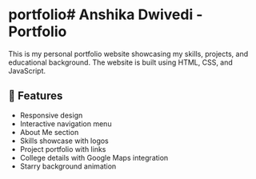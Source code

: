 # portfolio# Anshika Dwivedi - Portfolio

This is my personal portfolio website showcasing my skills, projects, and educational background. The website is built using HTML, CSS, and JavaScript.

## 🚀 Features
- Responsive design
- Interactive navigation menu
- About Me section
- Skills showcase with logos
- Project portfolio with links
- College details with Google Maps integration
- Starry background animation
